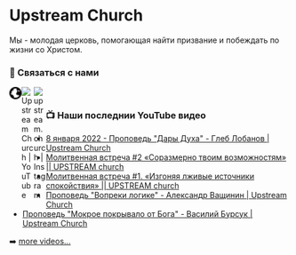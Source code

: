 # Upstream Church

Мы - молодая церковь, помогающая найти призвание и побеждать по жизни со Христом.

### 👥 Связаться с нами

[<img align="left" alt="upstream.life" width="22px" src="https://raw.githubusercontent.com/iconic/open-iconic/master/svg/globe.svg" />][website]
[<img align="left" alt="UpstreamChurch | YouTube" width="22px" src="https://cdn.jsdelivr.net/npm/simple-icons@v3/icons/youtube.svg" />][youtube]
[<img align="left" alt="upstream.church | Instagram" width="22px" src="https://cdn.jsdelivr.net/npm/simple-icons@v3/icons/instagram.svg" />][instagram]

<br />

### 📺 Наши последнии YouTube видео
<!-- YOUTUBE:START -->
- [8 января 2022 - Проповедь &quot;Дары Духа&quot; - Глеб Лобанов | Upstream Church](https://www.youtube.com/watch?v=-0mNqKXbN-A)
- [Молитвенная встреча #2 «Соразмерно твоим возможностям» || UPSTREAM church](https://www.youtube.com/watch?v=oX10ylM1ih0)
- [Молитвенная встреча #1. «Изгоняя лживые источники спокойствия» || UPSTREAM church](https://www.youtube.com/watch?v=zNq1xIfJlIo)
- [Проповедь &quot;Вопреки логике&quot; - Александр Ващинин | Upstream Church](https://www.youtube.com/watch?v=alG040m-KkQ)
- [Проповедь &quot;Мокрое покрывало от Бога&quot; - Василий Бурсук | Upstream Church](https://www.youtube.com/watch?v=8YQvSrzOGts)
<!-- YOUTUBE:END -->

➡️ [more videos...](https://youtube.com/UpstreamChurch)

[website]: https://upstream.life/
[youtube]: https://youtube.com/UpstreamChurch
[instagram]: https://www.instagram.com/upstream.church
